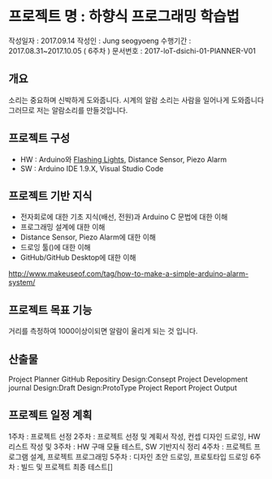 # 프로젝트 명 : 하향식 프로그래밍 학습법

작성일자 : 2017.09.14
작성인 : Jung seogyoeng
수행기간 : 2017.08.31~2017.10.05 ( 6주차 )
문서번호 : 2017-loT-dsichi-01-PlANNER-V01

## 개요

  소리는 중요하며 신박하게 도와줍니다.
  시계의 알람 소리는 사람을 일어나게 도와줍니다
  그러므로 저는 알람소리를 만들것입니다.


## 프로젝트 구성
   - HW : Arduino와 [Flashing Lights](http://www.led-store.co.kr/goods/goods_view.php?goodsNo=1000000272&inflow=naver&NaPm=ct%3Dj7kf3log%7Cci%3Dbd2c479c2f21a09edd176fa24d6ea4503d67be38%7Ctr%3Dslsl%7Csn%3D441880%7Chk%3Dc5b09ca7e4183b35d26a48a571a9e5b9c3a4a4f5), Distance Sensor, Piezo Alarm
   - SW : Arduino IDE 1.9.X, Visual Studio Code

## 프로젝트 기반 지식

  - 전자회로에 대한 기초 지식(배선, 전원)과 Arduino C 문법에 대한 이해
  - 프로그래밍 설계에 대한 이해
  - Distance Sensor, Piezo Alarm에 대한 이해
  - 드로잉 툴()에 대한 이해
  - GitHub/GitHub Desktop에 대한 이해

  http://www.makeuseof.com/tag/how-to-make-a-simple-arduino-alarm-system/

## 프로젝트 목표 기능

  거리를 측정하여 1000이상이되면 알람이 울리게 되는 것 입니다.
  
## 산출물

  Project Planner
  GitHub Repositiry
  Design:Consept
  Project Development journal
  Design:Draft 
  Design:ProtoType
  Project Report
  Project Output

## 프로젝트 일정 계획

  1주차  : 프로젝트 선정
  2주차  : 프로젝트 선정 및 계획서 작성, 컨셉 디자인 드로잉, HW 리스트 작성 및
  3주차  : HW 구매 모듈 테스트, SW 기반지식 정리
  4주차  : 프로젝트 프로그램 설계, 프로젝트 프로그래밍
  5주차  : 디자인 초안 드로잉, 프로토타입 드로잉
  6주차  : 빌드 및 프로젝트 최종 테스트[]